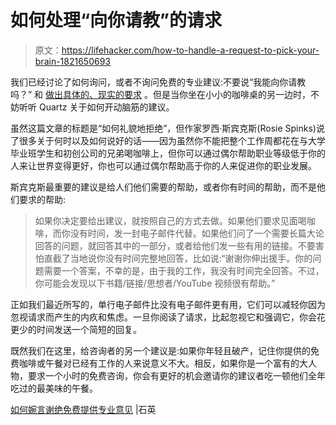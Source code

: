 # 如何处理“向你请教”的请求

> 原文：<https://lifehacker.com/how-to-handle-a-request-to-pick-your-brain-1821650693>

我们已经讨论了如何询问，或者不询问免费的专业建议:不要说“我能向你请教吗？” 和 [做出具体的、现实的要求](https://lifehacker.com/how-to-ask-for-advice-over-email-1796107956) 。但是当你坐在小小的咖啡桌的另一边时，不妨听听 Quartz 关于如何开动脑筋的建议。



虽然这篇文章的标题是“如何礼貌地拒绝”，但作家罗西·斯宾克斯(Rosie Spinks)说了很多关于何时以及如何说好的话——因为虽然你不能把整个工作周都花在与大学毕业班学生和初创公司的兄弟喝咖啡上，但你可以通过偶尔帮助职业等级低于你的人来让世界变得更好，你也可以通过偶尔帮助高于你的人来促进你的职业发展。

斯宾克斯最重要的建议是给人们他们需要的帮助，或者你有时间的帮助，而不是他们要求的帮助:

> 如果你决定要给出建议，就按照自己的方式去做。如果他们要求见面喝咖啡，而你没有时间，发一封电子邮件代替。如果他们问了一个需要长篇大论回答的问题，就回答其中的一部分，或者给他们发一些有用的链接。不要害怕直截了当地说你没有时间完整地回答，比如说:“谢谢你伸出援手。你的问题需要一个答案，不幸的是，由于我的工作，我没有时间完全回答。不过，你可能会发现以下书籍/链接/思想者/YouTube 视频很有帮助。”

正如我们最近所写的，单行电子邮件比没有电子邮件更有用，它们可以减轻你因为忽视请求而产生的内疚和焦虑。一旦你阅读了请求，比起忽视它和强调它，你会花更少的时间发送一个简短的回复。

既然我们在这里，给咨询者的另一个建议是:如果你年轻且破产，记住你提供的免费咖啡或午餐对已经有工作的人来说意义不大。相反，如果你是一个富有的大人物，要求一个小时的免费咨询，你会有更好的机会邀请你的建议者吃一顿他们全年吃过的最美味的午餐。

[如何婉言谢绝免费提供专业意见](https://work.qz.com/1166310/how-to-say-no-to-people-who-ask-for-free-advice/) |石英